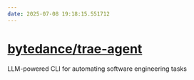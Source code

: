 ```yaml
---
date: 2025-07-08 19:18:15.551712
---
```


# [bytedance/trae-agent](https://github.com/bytedance/trae-agent)

LLM-powered CLI for automating software engineering tasks